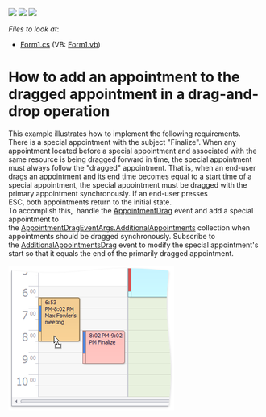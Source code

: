 <!-- default badges list -->
![](https://img.shields.io/endpoint?url=https://codecentral.devexpress.com/api/v1/VersionRange/128633693/16.2.3%2B)
[![](https://img.shields.io/badge/Open_in_DevExpress_Support_Center-FF7200?style=flat-square&logo=DevExpress&logoColor=white)](https://supportcenter.devexpress.com/ticket/details/T445652)
[![](https://img.shields.io/badge/📖_How_to_use_DevExpress_Examples-e9f6fc?style=flat-square)](https://docs.devexpress.com/GeneralInformation/403183)
<!-- default badges end -->
<!-- default file list -->
*Files to look at*:

* [Form1.cs](./CS/DragAppointmentExample/Form1.cs) (VB: [Form1.vb](./VB/DragAppointmentExample/Form1.vb))
<!-- default file list end -->
# How to add an appointment to the dragged appointment in a drag-and-drop operation


This example illustrates how to implement the following requirements.<br>There is a special appointment with the subject "Finalize". When any appointment located before a special appointment and associated with the same resource is being dragged forward in time, the special appointment must always follow the "dragged" appointment. That is, when an end-user drags an appointment and its end time becomes equal to a start time of a special appointment, the special appointment must be dragged with the primary appointment synchronously. If an end-user presses ESC, both appointments return to the initial state.<br>To accomplish this,  handle the <a href="http://help.devexpress.com/#WindowsForms/DevExpressXtraSchedulerSchedulerControl_AppointmentDragtopic">AppointmentDrag</a> event and add a special appointment to the <a href="http://help.devexpress.com/#CoreLibraries/DevExpressXtraSchedulerAppointmentDragEventArgs_AdditionalAppointmentstopic">AppointmentDragEventArgs.AdditionalAppointments</a> collection when appointments should be dragged synchronously. Subscribe to the <a href="http://help.devexpress.com/#WindowsForms/DevExpressXtraSchedulerSchedulerControl_AdditionalAppointmentsDragtopic">AdditionalAppointmentsDrag</a> event to modify the special appointment's start so that it equals the end of the primarily dragged appointment.<br><br><img src="https://raw.githubusercontent.com/DevExpress-Examples/how-to-add-an-appointment-to-the-dragged-appointment-in-a-drag-and-drop-operation-t445652/16.2.3+/media/15857b48-a036-11e6-80bf-00155d62480c.png">

<br/>


